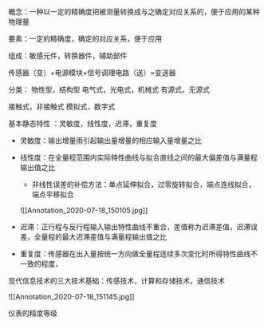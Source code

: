 概念：一种以一定的精确度把被测量转换成与之确定对应关系的，便于应用的某种物理量

要素：一定的精确度，确定的对应关系，便于应用

组成：敏感元件，转换器件，辅助部件

传感器（变）+电源模块+信号调理电路（送）=变送器

分类： 物性型，结构型 电气式，光电式，机械式 有源式，无源式

接触式，非接触式 模拟式，数字式

基本静态特性 ：灵敏度，线性度，迟滞，重复度

- 灵敏度：输出增量雨引起输出量增量的相应输入量增量之比
- 线性度：在全量程范围内实际特性曲线与拟合直线之间的最大偏差值与满量程输出值之比
    
    - 非线性误差的补偿方法：单点延伸拟合，过零旋转拟合，端点连线拟合，端点平移拟合
    
    ![[Annotation_2020-07-18_150105.jpg]]
    
- 迟滞：正行程与反行程输入输出特性曲线不重合，差值称为迟滞差值，迟滞误差，全量程的最大迟滞差值与满量程输出值之比
- 重复度：传感器在出入量按统一方向做全量程连续多次变化时所得特性曲线不一致的程度，

现代信息技术的三大技术基础：传感技术，计算和存储技术，通信技术

![[Annotation_2020-07-18_151145.jpg]]

仪表的精度等级